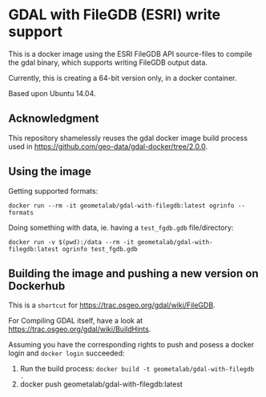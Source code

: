 # GDAL with FileGDB (ESRI) write support

This is a docker image using the ESRI FileGDB API source-files to compile
the gdal binary, which supports writing FileGDB output data.

Currently, this is creating a 64-bit version only, in a docker container.

Based upon Ubuntu 14.04.

## Acknowledgment

This repository shamelessly reuses the gdal docker image build process
used in https://github.com/geo-data/gdal-docker/tree/2.0.0.

## Using the image

Getting supported formats:

```shell
docker run --rm -it geometalab/gdal-with-filegdb:latest ogrinfo --formats
```
Doing something with data, ie. having a `test_fgdb.gdb` file/directory:

```shell
docker run -v $(pwd):/data --rm -it geometalab/gdal-with-filegdb:latest ogrinfo test_fgdb.gdb
```


## Building the image and pushing a new version on Dockerhub

This is a `shortcut` for https://trac.osgeo.org/gdal/wiki/FileGDB.

For Compiling GDAL itself, have a look at https://trac.osgeo.org/gdal/wiki/BuildHints.

Assuming you have the corresponding rights to push and posess a docker login and `docker login` succeeded:

1. Run the build process: `docker build -t geometalab/gdal-with-filegdb .`
2. docker push geometalab/gdal-with-filegdb:latest
